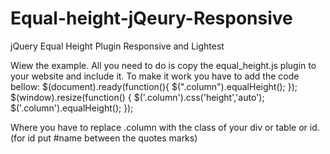 Equal-height-jQeury-Responsive
==============================

jQuery Equal Height Plugin Responsive and Lightest

Wiew the example. All you need to do is copy the equal_height.js plugin to your website and include it. 
To make it work you have to add the code bellow:
$(document).ready(function(){
$(".column").equalHeight();
});
$(window).resize(function() {
        $('.column').css('height','auto');
        $('.column').equalHeight();
});

Where you have to replace .column with the class of your div or table or id. 
(for id put #name between the quotes marks)

